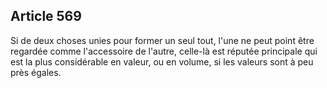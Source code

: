 Article 569
----
Si de deux choses unies pour former un seul tout, l'une ne peut point être
regardée comme l'accessoire de l'autre, celle-là est réputée principale qui est
la plus considérable en valeur, ou en volume, si les valeurs sont à peu près
égales.
